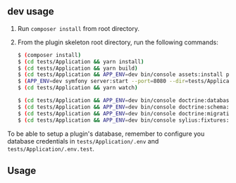 ## dev usage

1. Run `composer install` from root directory.

2. From the plugin skeleton root directory, run the following commands:

    ```bash
    $ (composer install)
    $ (cd tests/Application && yarn install)
    $ (cd tests/Application && yarn build)
    $ (cd tests/Application && APP_ENV=dev bin/console assets:install public)
    $ (APP_ENV=dev symfony server:start --port=8080 --dir=tests/Application/public --daemon)
    $ (cd tests/Application && yarn watch)
    
    $ (cd tests/Application && APP_ENV=dev bin/console doctrine:database:create)
    $ (cd tests/Application && APP_ENV=dev bin/console doctrine:schema:create)
    $ (cd tests/Application && APP_ENV=dev bin/console doctrine:migration:migrate)
    $ (cd tests/Application && APP_ENV=dev bin/console sylius:fixtures:load)
    ```

To be able to setup a plugin's database, remember to configure you database credentials in `tests/Application/.env` and `tests/Application/.env.test`.

## Usage


